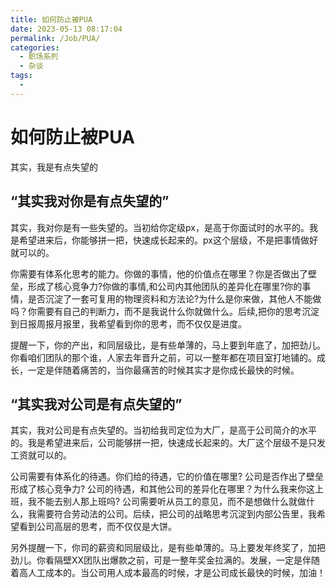 ```yaml
---
title: 如何防止被PUA
date: 2023-05-13 08:17:04
permalink: /Job/PUA/
categories:
  - 职场系列
  - 杂谈
tags:
  - 
---
```



# 如何防止被PUA

其实，我是有点失望的

<!-- more -->


## “其实我对你是有点失望的”

其实，我对你是有一些失望的。当初给你定级px，是高于你面试时的水平的。我是希望进来后，你能够拼一把，快速成长起来的。px这个层级，不是把事情做好就可以的。

你需要有体系化思考的能力。你做的事情，他的价值点在哪里？你是否做出了壁垒，形成了核心竞争力?你做的事情,和公司内其他团队的差异化在哪里?你的事情，是否沉淀了一套可复用的物理资料和方法论?为什么是你来做，其他人不能做吗？你需要有自己的判断力，而不是我说什么你就做什么。后续,把你的思考沉淀到日报周报月报里，我希望看到你的思考，而不仅仅是进度。


提醒一下，你的产出，和同层级比，是有些单薄的，马上要到年底了，加把劲儿。你看咱们团队的那个谁，人家去年晋升之前，可以一整年都在项目室打地铺的。成长，一定是伴随着痛苦的，当你最痛苦的时候其实才是你成长最快的时候。


## “其实我对公司是有点失望的”

其实，我对公司是有点失望的。当初给我司定位为大厂，是高于公司简介的水平的。我是希望进来后，公司能够拼一把，快速成长起来的。大厂这个层级不是只发工资就可以的。

公司需要有体系化的待遇。你们给的待遇，它的价值在哪里? 公司是否作出了壁垒形成了核心竞争力? 公司的待遇，和其他公司的差异化在哪里？为什么我来你这上班，我不能去别人那上班吗? 公司需要听从员工的意见，而不是想做什么就做什么，我需要符合劳动法的公司。后续，把公司的战略思考沉淀到内部公告里，我希望看到公司高层的思考，而不仅仅是大饼。

另外提醒一下，你司的薪资和同层级比，是有些单薄的。马上要发年终奖了，加把劲儿。你看隔壁XX团队出爆款之前，可是一整年奖金拉满的。发展，一定是伴随着高人工成本的。当公司用人成本最高的时候，才是公司成长最快的时候，加油！


